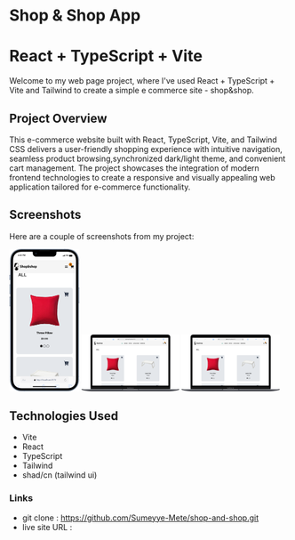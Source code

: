 # Shop & Shop App

# React + TypeScript + Vite

Welcome to my web page project, where I've used React + TypeScript + Vite and Tailwind to create a simple e commerce site - shop&shop. 

## Project Overview

This e-commerce website built with React, TypeScript, Vite, and Tailwind CSS delivers a user-friendly shopping experience with intuitive navigation, seamless product browsing,synchronized dark/light theme, and convenient cart management. The project showcases the integration of modern frontend technologies to create a responsive and visually appealing web application tailored for e-commerce functionality. 

## Screenshots

Here are a couple of screenshots from my project:
<p>
  <img width="25%" alt="ss-phone" src="./img/Screenshot-phone.png" >
<img  width="35%" alt="ss-phone" src="./img/Screenshot-desktop.png" >
  <img  width="35%" alt="ss-phone" src="./img/Screenshot-desktop.png" >
</p>


## Technologies Used
- Vite
- React
- TypeScript
- Tailwind
- shad/cn (tailwind ui)

### Links
- git clone : https://github.com/Sumeyye-Mete/shop-and-shop.git
- live site URL : 



